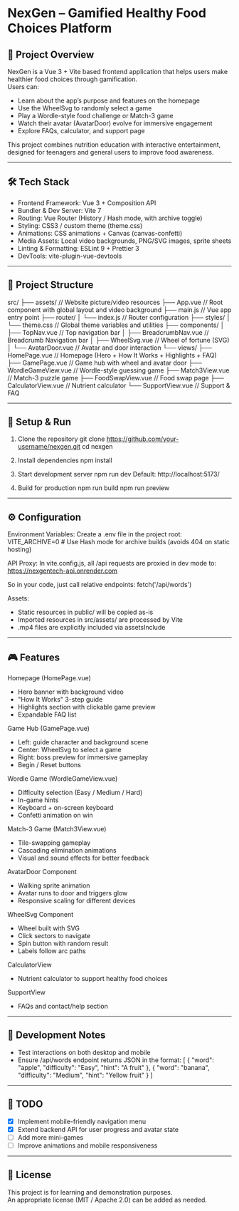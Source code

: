 # NexGen – Gamified Healthy Food Choices Platform

## 📖 Project Overview
NexGen is a Vue 3 + Vite based frontend application that helps users make healthier food choices through gamification.  
Users can:
- Learn about the app’s purpose and features on the homepage
- Use the WheelSvg to randomly select a game
- Play a Wordle-style food challenge or Match-3 game
- Watch their avatar (AvatarDoor) evolve for immersive engagement
- Explore FAQs, calculator, and support page

This project combines nutrition education with interactive entertainment, designed for teenagers and general users to improve food awareness.

---

## 🛠 Tech Stack
- Frontend Framework: Vue 3 + Composition API
- Bundler & Dev Server: Vite 7
- Routing: Vue Router (History / Hash mode, with archive toggle)
- Styling: CSS3 / custom theme (theme.css)
- Animations: CSS animations + Canvas (canvas-confetti)
- Media Assets: Local video backgrounds, PNG/SVG images, sprite sheets
- Linting & Formatting: ESLint 9 + Prettier 3
- DevTools: vite-plugin-vue-devtools

---

## 📂 Project Structure
src/
├── assets/                 // Website picture/video resources
├── App.vue                 // Root component with global layout and video background
├── main.js                 // Vue app entry point
├── router/
│   └── index.js            // Router configuration
├── styles/
│   └── theme.css           // Global theme variables and utilities
├── components/
│   ├── TopNav.vue          // Top navigation bar
│   ├── BreadcrumbNav.vue   // Breadcrumb Navigation bar
│   ├── WheelSvg.vue        // Wheel of fortune (SVG)
│   └── AvatarDoor.vue      // Avatar and door interaction
└── views/
    ├── HomePage.vue        // Homepage (Hero + How It Works + Highlights + FAQ)
    ├── GamePage.vue        // Game hub with wheel and avatar door
    ├── WordleGameView.vue  // Wordle-style guessing game
    ├── Match3View.vue      // Match-3 puzzle game
    ├── FoodSwapView.vue    // Food swap page
    ├── CalculatorView.vue  // Nutrient calculator
    └── SupportView.vue     // Support & FAQ

---

## 🚀 Setup & Run

1. Clone the repository
   git clone https://github.com/your-username/nexgen.git
   cd nexgen

2. Install dependencies
   npm install

3. Start development server
   npm run dev
   Default: http://localhost:5173/

4. Build for production
   npm run build
   npm run preview

---

## ⚙️ Configuration

Environment Variables:
Create a .env file in the project root:
VITE_ARCHIVE=0   # Use Hash mode for archive builds (avoids 404 on static hosting)

API Proxy:
In vite.config.js, all /api requests are proxied in dev mode to:
https://nexgentech-api.onrender.com

So in your code, just call relative endpoints:
fetch('/api/words')

Assets:
- Static resources in public/ will be copied as-is
- Imported resources in src/assets/ are processed by Vite
- .mp4 files are explicitly included via assetsInclude

---

## 🎮 Features

Homepage (HomePage.vue)
- Hero banner with background video
- "How It Works" 3-step guide
- Highlights section with clickable game preview
- Expandable FAQ list

Game Hub (GamePage.vue)
- Left: guide character and background scene
- Center: WheelSvg to select a game
- Right: boss preview for immersive gameplay
- Begin / Reset buttons

Wordle Game (WordleGameView.vue)
- Difficulty selection (Easy / Medium / Hard)
- In-game hints
- Keyboard + on-screen keyboard
- Confetti animation on win

Match-3 Game (Match3View.vue)
- Tile-swapping gameplay
- Cascading elimination animations
- Visual and sound effects for better feedback

AvatarDoor Component
- Walking sprite animation
- Avatar runs to door and triggers glow
- Responsive scaling for different devices

WheelSvg Component
- Wheel built with SVG
- Click sectors to navigate
- Spin button with random result
- Labels follow arc paths

CalculatorView
- Nutrient calculator to support healthy food choices

SupportView
- FAQs and contact/help section

---

## 🧪 Development Notes
- Test interactions on both desktop and mobile
- Ensure /api/words endpoint returns JSON in the format:
  [
    { "word": "apple", "difficulty": "Easy", "hint": "A fruit" },
    { "word": "banana", "difficulty": "Medium", "hint": "Yellow fruit" }
  ]

---

## 📌 TODO
- [x] Implement mobile-friendly navigation menu
- [x] Extend backend API for user progress and avatar state
- [ ] Add more mini-games
- [ ] Improve animations and mobile responsiveness

---

## 📜 License
This project is for learning and demonstration purposes.  
An appropriate license (MIT / Apache 2.0) can be added as needed.
